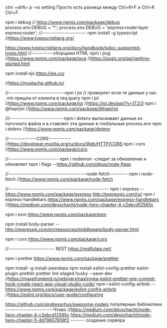 ctnr +shft+ p  -vs setting
Просто есть разница между Ctrl+K+F и Ctrl+K Ctrl+F.

npm i debug  //  https://www.npmjs.com/package/debug      process.env.DEBUG = '*'; 
process.env.DEBUG = 'express:router:layer  express:router'; 
//----------------------
npm install -g typescript   //https://www.typescriptlang.org/   

https://www.typescriptlang.org/docs/handbook/jsdoc-supported-types.html
//-----------сборщики HTML
npm i pug    //https://www.npmjs.com/package/pug  //https://pugjs.org/api/getting-started.html

npm install ejs https://ejs.co/

//https://mustache.github.io/

//----------------------------npm i joi
// проверяет если те данные у нас ,что пришли от клиента  в req.query
npm i joi   //https://www.npmjs.com/package/joi   //https://joi.dev/api/?v=17.3.0
npm i @hapi/joi //https://www.npmjs.com/package/@hapi/joi

///---------------------------npm i dotenv
вытаскивает данные из паточного файла и в ставляет эти данные в глобальные  process.env
npm i dotenv     //https://www.npmjs.com/package/dotenv

//--------------CORS----------- 
//https://developer.mozilla.org/ru/docs/Web/HTTP/CORS
npm i cors   //https://www.npmjs.com/package/cors

//-------------------------
npm i nodemon   -следит за обновление и обновляет
npm i flags     --https://github.com/dpup/node-flags

//---------------------------------------node-fetch---------
npm i node-fetch //https://www.npmjs.com/package/node-fetch

//--------------------------------------------------
npm i express  --https://www.npmjs.com/package/express http://expressjs.com/ru/
npm i express-handlebars  https://www.npmjs.com/package/express-handlebars   //https://medium.com/devschacht/node-hero-chapter-4-c2ebcd12565c

npm i esm   https://www.npmjs.com/package/esm

npm install body-parser   --http://expressjs.com/en/resources/middleware/body-parser.html

npm i cors https://www.npmjs.com/package/cors


//----------------------- REST
https://restfulapi.net/


npm i prettier   https://www.npmjs.com/package/prettier


npm install -g install-peerdeps
npm install eslint-config-prettier eslint-plugin-prettier prettier lint-staged husky --save-dev  //https://maxpfrontend.ru/vebinary/nastroyka-eslint-prettier-pre-commit-hook-create-react-app-visual-studio-code/
npm i eslint-config-airbnb  -- https://www.npmjs.com/package/eslint-config-airbnb  //https://eslint.org/docs/user-guide/configuring

https://github.com/sindresorhus/awesome-nodejs  популярные библиотеки                                                   
------------------------Чтиво
//https://medium.com/devschacht/node-hero-chapter-4-c2ebcd12565c
https://medium.com/devschacht/node-hero-chapter-5-dd79607858f2  ------- создание сервера 


